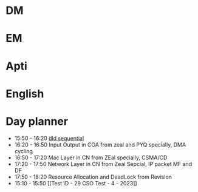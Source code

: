 # DM

# EM

# Apti

# English

# Day planner

- 15:50 - 16:20 [dld sequential ](https://www.youtube.com/watch?v=ziCkP4x7dAE)
- 16:20 - 16:50 Input Output in COA from zeal and PYQ specially, DMA cycling
- 16:50 - 17:20 Mac Layer in CN from ZEal specially, CSMA/CD
- 17:20 - 17:50 Network Layer in CN from Zeal Sepcial, IP packet MF and DF
- 17:50 - 18:20 Resource Allocation and DeadLock from Revision
- 15:10 - 15:50 [[Test ID - 29 CSO Test - 4 - 2023]]